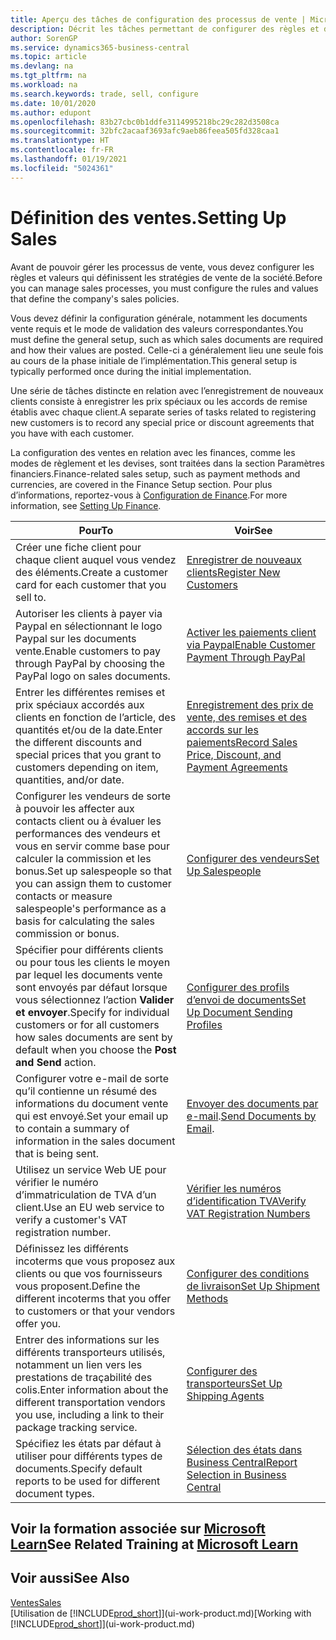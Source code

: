 ```yaml
---
title: Aperçu des tâches de configuration des processus de vente | Microsoft Docs
description: Décrit les tâches permettant de configurer des règles et des valeurs pour définir vos stratégies et vos processus de vente.
author: SorenGP
ms.service: dynamics365-business-central
ms.topic: article
ms.devlang: na
ms.tgt_pltfrm: na
ms.workload: na
ms.search.keywords: trade, sell, configure
ms.date: 10/01/2020
ms.author: edupont
ms.openlocfilehash: 83b27cbc0b1ddfe3114995218bc29c282d3508ca
ms.sourcegitcommit: 32bfc2acaaf3693afc9aeb86feea505fd328caa1
ms.translationtype: HT
ms.contentlocale: fr-FR
ms.lasthandoff: 01/19/2021
ms.locfileid: "5024361"
---
```

# <a name="setting-up-sales"></a><span data-ttu-id="72605-103">Définition des ventes.</span><span class="sxs-lookup"><span data-stu-id="72605-103">Setting Up Sales</span></span>
<span data-ttu-id="72605-104">Avant de pouvoir gérer les processus de vente, vous devez configurer les règles et valeurs qui définissent les stratégies de vente de la société.</span><span class="sxs-lookup"><span data-stu-id="72605-104">Before you can manage sales processes, you must configure the rules and values that define the company's sales policies.</span></span>

<span data-ttu-id="72605-105">Vous devez définir la configuration générale, notamment les documents vente requis et le mode de validation des valeurs correspondantes.</span><span class="sxs-lookup"><span data-stu-id="72605-105">You must define the general setup, such as which sales documents are required and how their values are posted.</span></span> <span data-ttu-id="72605-106">Celle-ci a généralement lieu une seule fois au cours de la phase initiale de l’implémentation.</span><span class="sxs-lookup"><span data-stu-id="72605-106">This general setup is typically performed once during the initial implementation.</span></span>

<span data-ttu-id="72605-107">Une série de tâches distincte en relation avec l’enregistrement de nouveaux clients consiste à enregistrer les prix spéciaux ou les accords de remise établis avec chaque client.</span><span class="sxs-lookup"><span data-stu-id="72605-107">A separate series of tasks related to registering new customers is to record any special price or discount agreements that you have with each customer.</span></span>

<span data-ttu-id="72605-108">La configuration des ventes en relation avec les finances, comme les modes de règlement et les devises, sont traitées dans la section Paramètres financiers.</span><span class="sxs-lookup"><span data-stu-id="72605-108">Finance-related sales setup, such as payment methods and currencies, are covered in the Finance Setup section.</span></span> <span data-ttu-id="72605-109">Pour plus d’informations, reportez-vous à [Configuration de Finance](finance-setup-finance.md).</span><span class="sxs-lookup"><span data-stu-id="72605-109">For more information, see [Setting Up Finance](finance-setup-finance.md).</span></span>

| <span data-ttu-id="72605-110">Pour</span><span class="sxs-lookup"><span data-stu-id="72605-110">To</span></span> | <span data-ttu-id="72605-111">Voir</span><span class="sxs-lookup"><span data-stu-id="72605-111">See</span></span> |
| --- | --- |
| <span data-ttu-id="72605-112">Créer une fiche client pour chaque client auquel vous vendez des éléments.</span><span class="sxs-lookup"><span data-stu-id="72605-112">Create a customer card for each customer that you sell to.</span></span> |[<span data-ttu-id="72605-113">Enregistrer de nouveaux clients</span><span class="sxs-lookup"><span data-stu-id="72605-113">Register New Customers</span></span>](sales-how-register-new-customers.md) |
| <span data-ttu-id="72605-114">Autoriser les clients à payer via Paypal en sélectionnant le logo Paypal sur les documents vente.</span><span class="sxs-lookup"><span data-stu-id="72605-114">Enable customers to pay through PayPal by choosing the PayPal logo on sales documents.</span></span> |[<span data-ttu-id="72605-115">Activer les paiements client via Paypal</span><span class="sxs-lookup"><span data-stu-id="72605-115">Enable Customer Payment Through PayPal</span></span>](sales-how-enable-payment-service-extensions.md) |
| <span data-ttu-id="72605-116">Entrer les différentes remises et prix spéciaux accordés aux clients en fonction de l’article, des quantités et/ou de la date.</span><span class="sxs-lookup"><span data-stu-id="72605-116">Enter the different discounts and special prices that you grant to customers depending on item, quantities, and/or date.</span></span> |[<span data-ttu-id="72605-117">Enregistrement des prix de vente, des remises et des accords sur les paiements</span><span class="sxs-lookup"><span data-stu-id="72605-117">Record Sales Price, Discount, and Payment Agreements</span></span>](sales-how-record-sales-price-discount-payment-agreements.md) |
| <span data-ttu-id="72605-118">Configurer les vendeurs de sorte à pouvoir les affecter aux contacts client ou à évaluer les performances des vendeurs et vous en servir comme base pour calculer la commission et les bonus.</span><span class="sxs-lookup"><span data-stu-id="72605-118">Set up salespeople so that you can assign them to customer contacts or measure salespeople's performance as a basis for calculating the sales commission or bonus.</span></span> |[<span data-ttu-id="72605-119">Configurer des vendeurs</span><span class="sxs-lookup"><span data-stu-id="72605-119">Set Up Salespeople</span></span>](sales-how-setup-salespeople.md) |
| <span data-ttu-id="72605-120">Spécifier pour différents clients ou pour tous les clients le moyen par lequel les documents vente sont envoyés par défaut lorsque vous sélectionnez l’action **Valider et envoyer**.</span><span class="sxs-lookup"><span data-stu-id="72605-120">Specify for individual customers or for all customers how sales documents are sent by default when you choose the **Post and Send** action.</span></span> |[<span data-ttu-id="72605-121">Configurer des profils d’envoi de documents</span><span class="sxs-lookup"><span data-stu-id="72605-121">Set Up Document Sending Profiles</span></span>](sales-how-setup-document-send-profiles.md) |
| <span data-ttu-id="72605-122">Configurer votre e-mail de sorte qu’il contienne un résumé des informations du document vente qui est envoyé.</span><span class="sxs-lookup"><span data-stu-id="72605-122">Set your email up to contain a summary of information in the sales document that is being sent.</span></span> |<span data-ttu-id="72605-123">[Envoyer des documents par e-mail](ui-how-send-documents-email.md).</span><span class="sxs-lookup"><span data-stu-id="72605-123">[Send Documents by Email](ui-how-send-documents-email.md).</span></span> |
|<span data-ttu-id="72605-124">Utilisez un service Web UE pour vérifier le numéro d’immatriculation de TVA d’un client.</span><span class="sxs-lookup"><span data-stu-id="72605-124">Use an EU web service to verify a customer's VAT registration number.</span></span>|[<span data-ttu-id="72605-125">Vérifier les numéros d’identification TVA</span><span class="sxs-lookup"><span data-stu-id="72605-125">Verify VAT Registration Numbers</span></span>](finance-setup-vat.md)|
|<span data-ttu-id="72605-126">Définissez les différents incoterms que vous proposez aux clients ou que vos fournisseurs vous proposent.</span><span class="sxs-lookup"><span data-stu-id="72605-126">Define the different incoterms that you offer to customers or that your vendors offer you.</span></span>|[<span data-ttu-id="72605-127">Configurer des conditions de livraison</span><span class="sxs-lookup"><span data-stu-id="72605-127">Set Up Shipment Methods</span></span>](sales-how-set-up-shipment-methods.md)|
|<span data-ttu-id="72605-128">Entrer des informations sur les différents transporteurs utilisés, notamment un lien vers les prestations de traçabilité des colis.</span><span class="sxs-lookup"><span data-stu-id="72605-128">Enter information about the different transportation vendors you use, including a link to their package tracking service.</span></span>|[<span data-ttu-id="72605-129">Configurer des transporteurs</span><span class="sxs-lookup"><span data-stu-id="72605-129">Set Up Shipping Agents</span></span>](sales-how-to-set-up-shipping-agents.md)|
|<span data-ttu-id="72605-130">Spécifiez les états par défaut à utiliser pour différents types de documents.</span><span class="sxs-lookup"><span data-stu-id="72605-130">Specify default reports to be used for different document types.</span></span>|[<span data-ttu-id="72605-131">Sélection des états dans Business Central</span><span class="sxs-lookup"><span data-stu-id="72605-131">Report Selection in Business Central</span></span>](across-report-selections.md)|

## <a name="see-related-training-at-microsoft-learn"></a><span data-ttu-id="72605-132">Voir la formation associée sur [Microsoft Learn](/learn/paths/trade-get-started-dynamics-365-business-central/)</span><span class="sxs-lookup"><span data-stu-id="72605-132">See Related Training at [Microsoft Learn](/learn/paths/trade-get-started-dynamics-365-business-central/)</span></span>

## <a name="see-also"></a><span data-ttu-id="72605-133">Voir aussi</span><span class="sxs-lookup"><span data-stu-id="72605-133">See Also</span></span>
[<span data-ttu-id="72605-134">Ventes</span><span class="sxs-lookup"><span data-stu-id="72605-134">Sales</span></span>](sales-manage-sales.md)  
<span data-ttu-id="72605-135">[Utilisation de [!INCLUDE[prod_short](includes/prod_short.md)]](ui-work-product.md)</span><span class="sxs-lookup"><span data-stu-id="72605-135">[Working with [!INCLUDE[prod_short](includes/prod_short.md)]](ui-work-product.md)</span></span>

